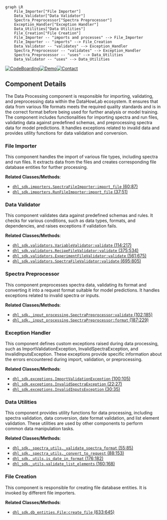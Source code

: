 ```mermaid
graph LR
    File_Importer["File Importer"]
    Data_Validator["Data Validator"]
    Spectra_Preprocessor["Spectra Preprocessor"]
    Exception_Handler["Exception Handler"]
    Data_Utilities["Data Utilities"]
    File_Creation["File Creation"]
    File_Importer -- "imports and processes" --> File_Importer
    File_Importer -- "imports" --> File_Creation
    Data_Validator -- "validates" --> Exception_Handler
    Spectra_Preprocessor -- "validates" --> Exception_Handler
    Spectra_Preprocessor -- "uses" --> Data_Utilities
    Data_Validator -- "uses" --> Data_Utilities
```
[![CodeBoarding](https://img.shields.io/badge/Generated%20by-CodeBoarding-9cf?style=flat-square)](https://github.com/CodeBoarding/CodeBoarding)[![Demo](https://img.shields.io/badge/Try%20our-Demo-blue?style=flat-square)](https://www.codeboarding.org/demo)[![Contact](https://img.shields.io/badge/Contact%20us%20-%20codeboarding@gmail.com-lightgrey?style=flat-square)](mailto:codeboarding@gmail.com)

## Component Details

The Data Processing component is responsible for importing, validating, and preprocessing data within the DataHowLab ecosystem. It ensures that data from various file formats meets the required quality standards and is in the correct format before being used for further analysis or model training. The component includes functionalities for importing spectra and run files, validating data against predefined schemas, and preprocessing spectra data for model predictions. It handles exceptions related to invalid data and provides utility functions for data validation and conversion.

### File Importer
This component handles the import of various file types, including spectra and run files. It extracts data from the files and creates corresponding file database entities for further processing.


**Related Classes/Methods**:

- <a href="https://github.com/DataHow/datahowlab-sdk-python/blob/master/dhl_sdk/importers.py#L60-L87" target="_blank" rel="noopener noreferrer">`dhl_sdk.importers.SpectraFileImporter:import_file` (60:87)</a>
- <a href="https://github.com/DataHow/datahowlab-sdk-python/blob/master/dhl_sdk/importers.py#L37-L51" target="_blank" rel="noopener noreferrer">`dhl_sdk.importers.RunFileImporter:import_file` (37:51)</a>


### Data Validator
This component validates data against predefined schemas and rules. It checks for various conditions, such as data types, formats, and dependencies, and raises exceptions if validation fails.


**Related Classes/Methods**:

- <a href="https://github.com/DataHow/datahowlab-sdk-python/blob/master/dhl_sdk/validators.py#L114-L217" target="_blank" rel="noopener noreferrer">`dhl_sdk.validators.VariableValidator:validate` (114:217)</a>
- <a href="https://github.com/DataHow/datahowlab-sdk-python/blob/master/dhl_sdk/validators.py#L375-L534" target="_blank" rel="noopener noreferrer">`dhl_sdk.validators.RecipeFileValidator:validate` (375:534)</a>
- <a href="https://github.com/DataHow/datahowlab-sdk-python/blob/master/dhl_sdk/validators.py#L561-L675" target="_blank" rel="noopener noreferrer">`dhl_sdk.validators.ExperimentFileValidator:validate` (561:675)</a>
- <a href="https://github.com/DataHow/datahowlab-sdk-python/blob/master/dhl_sdk/validators.py#L695-L805" target="_blank" rel="noopener noreferrer">`dhl_sdk.validators.SpectraFileValidator:validate` (695:805)</a>


### Spectra Preprocessor
This component preprocesses spectra data, validating its format and converting it into a request format suitable for model predictions. It handles exceptions related to invalid spectra or inputs.


**Related Classes/Methods**:

- <a href="https://github.com/DataHow/datahowlab-sdk-python/blob/master/dhl_sdk/_input_processing.py#L102-L185" target="_blank" rel="noopener noreferrer">`dhl_sdk._input_processing.SpectraPreprocessor:validate` (102:185)</a>
- <a href="https://github.com/DataHow/datahowlab-sdk-python/blob/master/dhl_sdk/_input_processing.py#L187-L229" target="_blank" rel="noopener noreferrer">`dhl_sdk._input_processing.SpectraPreprocessor:format` (187:229)</a>


### Exception Handler
This component defines custom exceptions raised during data processing, such as ImportValidationException, InvalidSpectraException, and InvalidInputsException. These exceptions provide specific information about the errors encountered during import, validation, or preprocessing.


**Related Classes/Methods**:

- <a href="https://github.com/DataHow/datahowlab-sdk-python/blob/master/dhl_sdk/exceptions.py#L100-L105" target="_blank" rel="noopener noreferrer">`dhl_sdk.exceptions.ImportValidationException` (100:105)</a>
- <a href="https://github.com/DataHow/datahowlab-sdk-python/blob/master/dhl_sdk/exceptions.py#L22-L27" target="_blank" rel="noopener noreferrer">`dhl_sdk.exceptions.InvalidSpectraException` (22:27)</a>
- <a href="https://github.com/DataHow/datahowlab-sdk-python/blob/master/dhl_sdk/exceptions.py#L30-L35" target="_blank" rel="noopener noreferrer">`dhl_sdk.exceptions.InvalidInputsException` (30:35)</a>


### Data Utilities
This component provides utility functions for data processing, including spectra validation, data conversion, date format validation, and list element validation. These utilities are used by other components to perform common data manipulation tasks.


**Related Classes/Methods**:

- <a href="https://github.com/DataHow/datahowlab-sdk-python/blob/master/dhl_sdk/_spectra_utils.py#L55-L85" target="_blank" rel="noopener noreferrer">`dhl_sdk._spectra_utils._validate_spectra_format` (55:85)</a>
- <a href="https://github.com/DataHow/datahowlab-sdk-python/blob/master/dhl_sdk/_spectra_utils.py#L88-L153" target="_blank" rel="noopener noreferrer">`dhl_sdk._spectra_utils._convert_to_request` (88:153)</a>
- <a href="https://github.com/DataHow/datahowlab-sdk-python/blob/master/dhl_sdk/_utils.py#L176-L182" target="_blank" rel="noopener noreferrer">`dhl_sdk._utils.is_date_in_format` (176:182)</a>
- <a href="https://github.com/DataHow/datahowlab-sdk-python/blob/master/dhl_sdk/_utils.py#L160-L168" target="_blank" rel="noopener noreferrer">`dhl_sdk._utils.validate_list_elements` (160:168)</a>


### File Creation
This component is responsible for creating file database entities. It is invoked by different file importers.


**Related Classes/Methods**:

- <a href="https://github.com/DataHow/datahowlab-sdk-python/blob/master/dhl_sdk/db_entities.py#L633-L645" target="_blank" rel="noopener noreferrer">`dhl_sdk.db_entities.File:create_file` (633:645)</a>